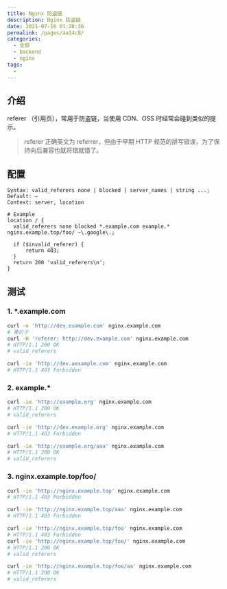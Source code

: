 ```yaml
---
title: Nginx 防盗链
description: Nginx 防盗链
date: 2021-07-16 01:28:36
permalink: /pages/aa14c8/
categories: 
  - 全部
  - backend
  - nginx
tags: 
  - 
---
```


## 介绍

referer （引用页），常用于防盗链，当使用 CDN、OSS 时经常会碰到类似的提示。

> referer 正确英文为 referrer，但由于早期 HTTP 规范的拼写错误，为了保持向后兼容也就将错就错了。



## 配置

```nginx
Syntax:	valid_referers none | blocked | server_names | string ...;
Default: —
Context: server, location

# Example
location / {
  valid_referers none blocked *.example.com example.* nginx.example.top/foo/ ~\.google\.;

  if ($invalid_referer) {
      return 403;
  }
  return 200 'valid_referers\n';
}
```



## 测试

### 1. *.example.com

```bash
curl -e 'http://dev.example.com' nginx.example.com
# 等价于
curl -H 'referer: http://dev.example.com' nginx.example.com
# HTTP/1.1 200 OK
# valid_referers

curl -ie 'http://dev.aexample.com' nginx.example.com
# HTTP/1.1 403 Forbidden
```

### 2. example.*

```bash
curl -ie 'http://example.org' nginx.example.com
# HTTP/1.1 200 OK
# valid_referers

curl -ie 'http://dev.example.org' nginx.example.com
# HTTP/1.1 403 Forbidden

curl -ie 'http://example.org/aaa' nginx.example.com
# HTTP/1.1 200 OK
# valid_referers
```

### 3. nginx.example.top/foo/

```bash
curl -ie 'http://nginx.example.top' nginx.example.com
# HTTP/1.1 403 Forbidden

curl -ie 'http://nginx.example.top/aaa' nginx.example.com
# HTTP/1.1 403 Forbidden

curl -ie 'http://nginx.example.top/foo' nginx.example.com
# HTTP/1.1 403 Forbidden
curl -ie 'http://nginx.example.top/foo/' nginx.example.com
# HTTP/1.1 200 OK
# valid_referers

curl -ie 'http://nginx.example.top/foo/aa' nginx.example.com
# HTTP/1.1 200 OK
# valid_referers
```

